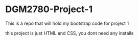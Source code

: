 # DGM2780-Project-1
This is a repo that will hold my bootstrap code for project 1

this project is just HTML and CSS, you dont need any installs
